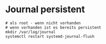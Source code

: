 # Journal persistent 

```
# als root - wenn nicht vorhanden 
# wenn vorhanden ist es bereits persistent
mkdir /var/log/journal 
systemctl restart systemd-journal-flush 
```
